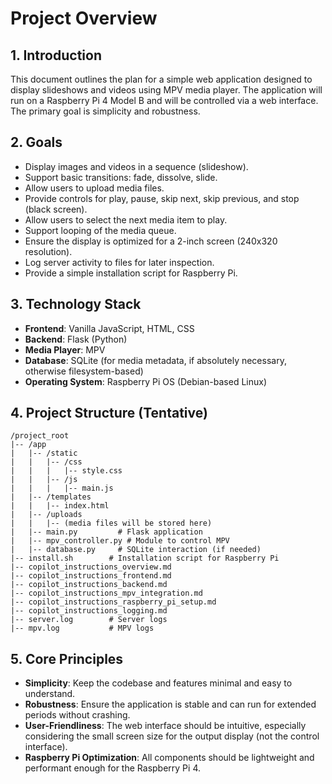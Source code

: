 # Project Overview

## 1. Introduction

This document outlines the plan for a simple web application designed to display slideshows and videos using MPV media player. The application will run on a Raspberry Pi 4 Model B and will be controlled via a web interface. The primary goal is simplicity and robustness.

## 2. Goals

*   Display images and videos in a sequence (slideshow).
*   Support basic transitions: fade, dissolve, slide.
*   Allow users to upload media files.
*   Provide controls for play, pause, skip next, skip previous, and stop (black screen).
*   Allow users to select the next media item to play.
*   Support looping of the media queue.
*   Ensure the display is optimized for a 2-inch screen (240x320 resolution).
*   Log server activity to files for later inspection.
*   Provide a simple installation script for Raspberry Pi.

## 3. Technology Stack

*   **Frontend**: Vanilla JavaScript, HTML, CSS
*   **Backend**: Flask (Python)
*   **Media Player**: MPV
*   **Database**: SQLite (for media metadata, if absolutely necessary, otherwise filesystem-based)
*   **Operating System**: Raspberry Pi OS (Debian-based Linux)

## 4. Project Structure (Tentative)

```
/project_root
|-- /app
|   |-- /static
|   |   |-- /css
|   |   |   |-- style.css
|   |   |-- /js
|   |   |   |-- main.js
|   |-- /templates
|   |   |-- index.html
|   |-- /uploads
|   |   |-- (media files will be stored here)
|   |-- main.py         # Flask application
|   |-- mpv_controller.py # Module to control MPV
|   |-- database.py     # SQLite interaction (if needed)
|-- install.sh        # Installation script for Raspberry Pi
|-- copilot_instructions_overview.md
|-- copilot_instructions_frontend.md
|-- copilot_instructions_backend.md
|-- copilot_instructions_mpv_integration.md
|-- copilot_instructions_raspberry_pi_setup.md
|-- copilot_instructions_logging.md
|-- server.log        # Server logs
|-- mpv.log           # MPV logs
```

## 5. Core Principles

*   **Simplicity**: Keep the codebase and features minimal and easy to understand.
*   **Robustness**: Ensure the application is stable and can run for extended periods without crashing.
*   **User-Friendliness**: The web interface should be intuitive, especially considering the small screen size for the output display (not the control interface).
*   **Raspberry Pi Optimization**: All components should be lightweight and performant enough for the Raspberry Pi 4.

